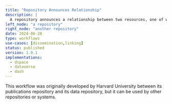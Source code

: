 ```yaml
---
title: "Repository Announces Relationship"
description: |
  A repository announces a relationship between two resources, one of which is hosted by the repository, the other by the target system (which could be another repository).
left_node: "a repository"
right_node: "another repository"
date: 2024-06-20
type: workflows
use-cases: [dissemination,linking]
status: published
version: 1.0.1
implementations:
  - dspace
  - dataverse
  - dash
---
```


This workflow was originally developed by Harvard University between its publications repository and its data repository, but it can be used by other repositories or systems.


